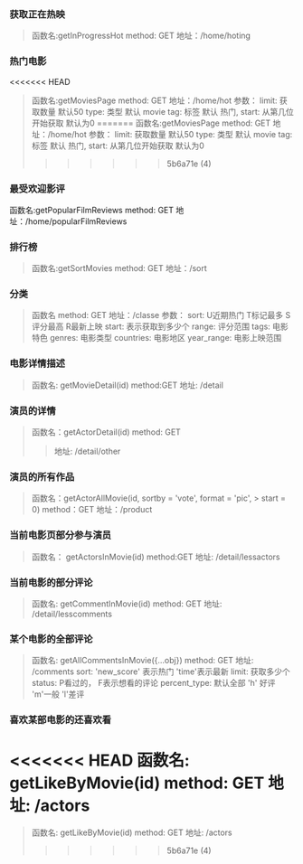 ### 获取正在热映
> 函数名:getInProgressHot
> method: GET 
> 地址：/home/hoting

### 热门电影
<<<<<<< HEAD
> 函数名:getMoviesPage
> method: GET
地址：/home/hot
参数：
limit: 获取数量 默认50
type: 类型 默认 movie
tag: 标签 默认 热门,
start: 从第几位开始获取 默认为0
=======
>函数名:getMoviesPage
> method: GET
> 地址：/home/hot
> 参数：
> limit: 获取数量 默认50
> type: 类型 默认 movie
> tag: 标签 默认 热门,
> start: 从第几位开始获取 默认为0
>>>>>>> 5b6a71e (4)


### 最受欢迎影评
函数名:getPopularFilmReviews
method: GET
地址：/home/popularFilmReviews

### 排行榜
> 函数名:getSortMovies
> method: GET
> 地址：/sort

### 分类
> 函数名
> method: GET
> 地址：/classe
> 参数：
> sort:  U近期热门  T标记最多  S评分最高 R最新上映
> start: 表示获取到多少个
> range: 评分范围
> tags: 电影特色
> genres: 电影类型
> countries: 电影地区
> year_range: 电影上映范围

### 电影详情描述
> 函数名: getMovieDetail(id)
> method:GET
> 地址: /detail

### 演员的详情
> 函数名：getActorDetail(id)
> method: GET
> > 地址: /detail/other


### 演员的所有作品
> 函数名：getActorAllMovie(id, sortby = 'vote', format = 'pic', > start = 0)
> method：GET
> 地址：/product


### 当前电影页部分参与演员
> 函数名： getActorsInMovie(id)
> method:GET
> 地址: /detail/lessactors


### 当前电影的部分评论
> 函数名: getCommentInMovie(id)
> method: GET
> 地址: /detail/lesscomments

### 某个电影的全部评论
> 函数名: getAllCommentsInMovie({...obj})
> method: GET
> 地址: /comments
> sort: 'new_score' 表示热门 'time'表示最新
> limit: 获取多少个
> status: P看过的， F表示想看的评论
> percent_type: 默认全部 'h' 好评 'm'一般 'l'差评


### 喜欢某部电影的还喜欢看
<<<<<<< HEAD
函数名: getLikeByMovie(id)
method: GET
地址: /actors
=======
> 函数名: getLikeByMovie(id)
> method: GET
> 地址: /actors
>>>>>>> 5b6a71e (4)
